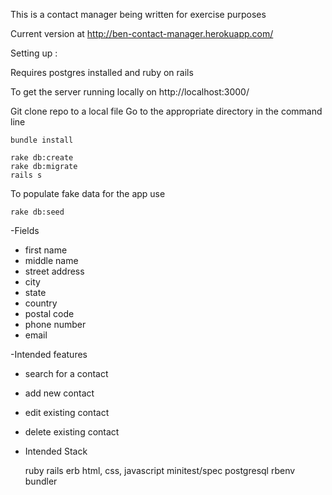 
This is a contact manager being written for exercise purposes

Current version at http://ben-contact-manager.herokuapp.com/

Setting up  :

Requires postgres installed and ruby on rails 


To get the server running locally on http://localhost:3000/

Git clone repo to a local file
Go to the appropriate directory in the command line

	bundle install

	rake db:create
	rake db:migrate
	rails s

To populate fake data for the app use 
    
    rake db:seed




-Fields

- first name
- middle name
- street address
- city
- state
- country
- postal code
- phone number
- email



-Intended features

- search for a contact
- add new contact
- edit existing contact
- delete existing contact

- Intended Stack

  ruby
  rails
  erb
  html, css, javascript
  minitest/spec
  postgresql
  rbenv
  bundler
